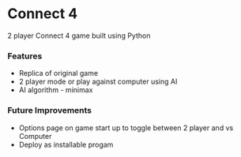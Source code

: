 # Connect 4

2 player Connect 4 game built using Python

### Features

* Replica of original game
* 2 player mode or play against computer using AI
* AI algorithm - minimax

### Future Improvements

* Options page on game start up to toggle between 2 player and vs Computer
* Deploy as installable progam
